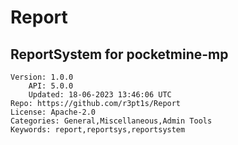 # Report
## ReportSystem for pocketmine-mp
```properties
Version: 1.0.0
    API: 5.0.0
    Updated: 18-06-2023 13:46:06 UTC
Repo: https://github.com/r3pt1s/Report
License: Apache-2.0
Categories: General,Miscellaneous,Admin Tools
Keywords: report,reportsys,reportsystem
```